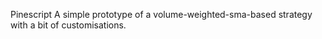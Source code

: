 Pinescript
A simple prototype of a volume-weighted-sma-based strategy with a bit of customisations.

